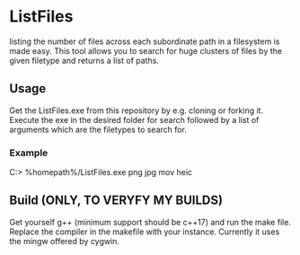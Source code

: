 # ListFiles
listing the number of files across each subordinate path in a filesystem is made easy. This tool allows you to search for huge clusters of files by the given filetype and returns a list of paths.

## Usage
Get the ListFiles.exe from this repository by e.g. cloning or forking it. Execute the exe in the desired folder for search followed by a list of arguments which are the filetypes to search for.

### Example
C:\> %homepath%/ListFiles.exe png jpg mov heic



## Build (ONLY, TO VERYFY MY BUILDS)
Get yourself g++ (minimum support should be c++17) and run the make file. Replace the compiler in the makefile with your instance. Currently it uses the mingw offered by cygwin.
